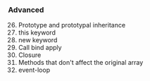 ### Advanced

26. Prototype and prototypal inheritance
27. this keyword
28. new keyword
29. Call bind apply
30. Closure
31. Methods that don't affect the original array
32. event-loop